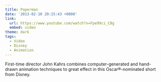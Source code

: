 ```yaml
---
title: Paperman
date: '2013-02-10 20:15:43 +0000'
link:
  url: https://www.youtube.com/watch?v=Fpe99ci_C8g
  embed: video
theme: dark
tags:
  - Video
  - Disney
  - Animation
---
```

First-time director John Kahrs combines computer-generated and hand-drawn animation techniques to great effect in this Oscar®-nominated short from Disney.
